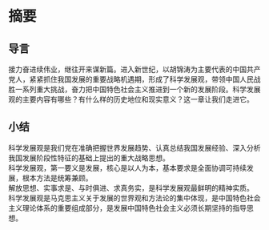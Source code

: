 # 摘要

## 导言

接力奋进续伟业，继往开来谋新篇。进入新世纪，以胡锦涛为主要代表的中国共产党人，紧紧抓住我国发展的重要战略机遇期，形成了科学发展观，带领中国人民战胜一系列重大挑战，奋力把中国特色社会主义推进到一个新的发展阶段。科学发展观的主要内容有哪些？有什么样的历史地位和现实意义？这一章让我们走进它。  

## 小结

科学发展观是我们党在准确把握世界发展趋势、认真总结我国发展经验、深入分析我国发展阶段性特征的基础上提出的重大战略思想。  
科学发展观，第一要义是发展，核心是以人为本，基本要求是全面协调可持续发展，根本方法是统筹兼顾。  
解放思想、实事求是、与时俱进、求真务实，是科学发展观最鲜明的精神实质。  
科学发展观是马克思主义关于发展的世界观和方法论的集中体现，是中国特色社会主义理论体系的重要组成部分，是发展中国特色社会主义必须长期坚持的指导思想。  

